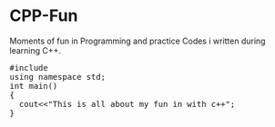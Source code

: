 # CPP-Fun
Moments of fun in Programming and practice Codes i written during learning C++.
<pre>
#include<iostream.h>
using namespace std;
int main()
{
  cout<<"This is all about my fun in with c++";
}
</pre>
